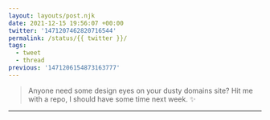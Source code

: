 ```yaml
---
layout: layouts/post.njk
date: 2021-12-15 19:56:07 +00:00
twitter: '1471207462820716544'
permalink: /status/{{ twitter }}/
tags: 
  - tweet
  - thread
previous: '1471206154873163777'
---
```


> Anyone need some design eyes on your dusty domains site? Hit me with a repo, I should have some time next week. ✨

---
